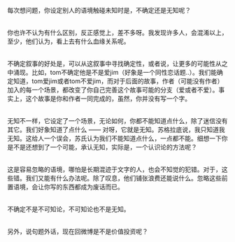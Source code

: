每次想问题，你设定别人的语境触碰未知时是，不确定还是无知呢？<br><br>

你也许不认为有什么区别，反正感觉上，差不多呀。我发现许多人，会混淆以上，至少，他们认为，看上去有什么血缘关系呢。<br><br>

不确定叙事的好处是，可以从这叙事中寻找确定性，或者说，让更多的可能性从之中涌现。比如，tom不确定他是不是爱jim（好象是一个同性恋话题..）。我们能确定知道，tom爱jim或者tom不爱jim，而对于后面的故事，作者（可能没有作者）加入的每一个场景，都改变了你自己完善这个故事可能的分支（爱或者不爱）。事实上，这个故事是你和作者一同完成的，虽然，你并没有写一个字。<br><br>

无知不一样，它设定了一个场景，无论如何，你都不能知道点什么，除了迷信没有其它。我们好象知道了点什么 —— 对呀，它就是无知。苏格拉底说，我只知道我无知。这给人一个误会，苏氏认为我们不能知道点什么，一点都不能。细想一下你是不是还想到了一个可能，承认无知，实际是，一个认识论的方法呢？<br><br>

这是容易忽略的语境，哪怕是长期混迹于文字的人，也会不知觉的犯错。对于，这些错。我们又能有什么办法呢。除了叹息，他们铺张浪费还能说什么。忽略这些前置语境，会让你写的东西都成为废话而已。<br><br>

不确定不是不可知论，不可知论也不是无知。<br><br>

另外，说句题外话，现在回微博是不是价值投资呢？<br><br><br><br>